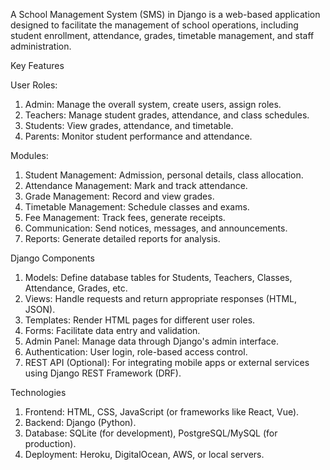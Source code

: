 A School Management System (SMS) in Django is a web-based application designed to facilitate the management of school operations, including student enrollment, attendance, grades, timetable management, and staff administration.

Key Features

User Roles:
1. Admin: Manage the overall system, create users, assign roles.
2. Teachers: Manage student grades, attendance, and class schedules.
3. Students: View grades, attendance, and timetable.
4. Parents: Monitor student performance and attendance.
   
Modules:

1. Student Management: Admission, personal details, class allocation.
2. Attendance Management: Mark and track attendance.
3. Grade Management: Record and view grades.
4. Timetable Management: Schedule classes and exams.
5. Fee Management: Track fees, generate receipts.
6. Communication: Send notices, messages, and announcements.
7. Reports: Generate detailed reports for analysis.
   
Django Components

1. Models: Define database tables for Students, Teachers, Classes, Attendance, Grades, etc.
2. Views: Handle requests and return appropriate responses (HTML, JSON).
3. Templates: Render HTML pages for different user roles.
4. Forms: Facilitate data entry and validation.
5. Admin Panel: Manage data through Django's admin interface.
6. Authentication: User login, role-based access control.
7. REST API (Optional): For integrating mobile apps or external services using Django REST Framework (DRF).
   
Technologies

1. Frontend: HTML, CSS, JavaScript (or frameworks like React, Vue).
2. Backend: Django (Python).
3. Database: SQLite (for development), PostgreSQL/MySQL (for production).
4. Deployment: Heroku, DigitalOcean, AWS, or local servers.
